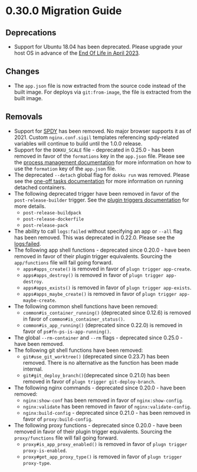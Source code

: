 # 0.30.0 Migration Guide

## Deprecations

- Support for Ubuntu 18.04 has been deprecated. Please upgrade your host OS in advance of the [End Of Life in April 2023](https://wiki.ubuntu.com/BionicBeaver/ReleaseNotes).

## Changes

- The `app.json` file is now extracted from the source code instead of the built image. For deploys via `git:from-image`, the file is extracted from the built image.

## Removals

- Support for [SPDY](https://en.wikipedia.org/wiki/SPDY) has been removed. No major browser supports it as of 2021. Custom `nginx.conf.sigil` templates referencing spdy-related variables will continue to build until the 1.0.0 release.
- Support for the `DOKKU_SCALE` file - deprecated in 0.25.0 - has been removed in favor of the `formations` key in the `app.json` file. Please see the [process management documentation](/docs/processes/process-management.md#manually-managing-process-scaling) for more information on how to use the `formation` key of the `app.json` file.
- The deprecated `--detach` global flag for `dokku run` was removed. Please see the [one-off tasks documentation](/docs/processes/one-off-tasks.md#running-a-detached-container) for more information on running detached containers.
- The following deprecated trigger have been removed in favor of the `post-release-builder` trigger. See the [plugin triggers documentation](https://dokku.com/docs/development/plugin-triggers/#post-release-builder) for more details.
    - `post-release-buildpack`
    - `post-release-dockerfile`
    - `post-release-pack`
- The ability to call `logs:failed` without specifying an app or `--all` flag has been removed. This was deprecated in 0.22.0. Please see the [logs:failed](/docs/deployment/logs.md#failed-deploy-logs).
- The following app shell functions - deprecated since 0.20.0 - have been removed in favor of their plugin trigger equivalents. Sourcing the `app/functions` file will fail going forward.
    - `apps#apps_create()` is removed in favor of `plugn trigger app-create`.
    - `apps#apps_destroy()` is removed in favor of `plugn trigger app-destroy`.
    - `apps#apps_exists()` is removed in favor of `plugn trigger app-exists`.
    - `apps#apps_maybe_create()` is removed in favor of `plugn trigger app-maybe-create`.
- The following common shell functions have been removed:
    - `common#is_container_running()` (deprecated since 0.12.6) is removed in favor of `common#is_container_status()`.
    - `common#is_app_running()` (deprecated since 0.22.0) is removed in favor of `ps#fn-ps-is-app-running()`.
- The global `--rm-container` and `--rm` flags - deprecated since 0.25.0 - have been removed.
- The following git shell functions have been removed:
    - `git#use_git_worktree()` (deprecated since 0.23.7) has been removed. There is no alternative as the function has been made internal.
    - `git#git_deploy_branch()`(deprecated since 0.21.0) has been removed in favor of `plugn trigger git-deploy-branch`.
- The following nginx commands - deprecated since 0.20.0 - have been removed:
    - `nginx:show-conf` has been removed in favor of `nginx:show-config`.
    - `nginx:validate` has been removed in favor of `nginx:validate-config`.
    - `nginx:build-config` - deprecated since 0.21.0 - has been removed in favor of `proxy:build-config`.
- The following proxy functions - deprecated since 0.20.0 - have been removed in favor of their plugin trigger equivalents. Sourcing the `proxy/functions` file will fail going forward.
    - `proxy#is_app_proxy_enabled()` is removed in favor of `plugn trigger proxy-is-enabled`.
    - `proxy#get_app_proxy_type()` is removed in favor of `plugn trigger proxy-type`.
